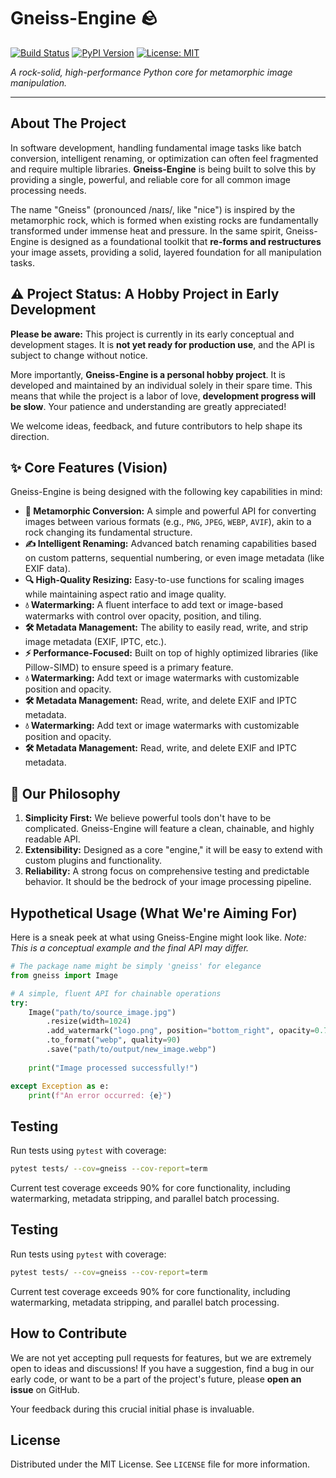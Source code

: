 
# Gneiss-Engine 🪨

[![Build Status](https://img.shields.io/badge/build-passing-brightgreen)](#)
[![PyPI Version](https://img.shields.io/badge/pypi-v0.0.1_alpha-orange)](#)
[![License: MIT](https://img.shields.io/badge/License-MIT-blue.svg)](https://opensource.org/licenses/MIT)

*A rock-solid, high-performance Python core for metamorphic image manipulation.*

---

## About The Project

In software development, handling fundamental image tasks like batch conversion, intelligent renaming, or optimization can often feel fragmented and require multiple libraries. **Gneiss-Engine** is being built to solve this by providing a single, powerful, and reliable core for all common image processing needs.

The name "Gneiss" (pronounced /naɪs/, like "nice") is inspired by the metamorphic rock, which is formed when existing rocks are fundamentally transformed under immense heat and pressure. In the same spirit, Gneiss-Engine is designed as a foundational toolkit that **re-forms and restructures** your image assets, providing a solid, layered foundation for all manipulation tasks.

## ⚠️ Project Status: A Hobby Project in Early Development

**Please be aware:** This project is currently in its early conceptual and development stages. It is **not yet ready for production use**, and the API is subject to change without notice.

More importantly, **Gneiss-Engine is a personal hobby project**. It is developed and maintained by an individual solely in their spare time. This means that while the project is a labor of love, **development progress will be slow**. Your patience and understanding are greatly appreciated!

We welcome ideas, feedback, and future contributors to help shape its direction.

## ✨ Core Features (Vision)

Gneiss-Engine is being designed with the following key capabilities in mind:

*   **🔄 Metamorphic Conversion:** A simple and powerful API for converting images between various formats (e.g., `PNG`, `JPEG`, `WEBP`, `AVIF`), akin to a rock changing its fundamental structure.
*   **✍️ Intelligent Renaming:** Advanced batch renaming capabilities based on custom patterns, sequential numbering, or even image metadata (like EXIF data).
*   **🔍 High-Quality Resizing:** Easy-to-use functions for scaling images while maintaining aspect ratio and image quality.
*   **💧 Watermarking:** A fluent interface to add text or image-based watermarks with control over opacity, position, and tiling.
*   **🛠️ Metadata Management:** The ability to easily read, write, and strip image metadata (EXIF, IPTC, etc.).
*   **⚡ Performance-Focused:** Built on top of highly optimized libraries (like Pillow-SIMD) to ensure speed is a primary feature.
*   **💧 Watermarking:** Add text or image watermarks with customizable position and opacity.
*   **🛠️ Metadata Management:** Read, write, and delete EXIF and IPTC metadata.
*   **💧 Watermarking:** Add text or image watermarks with customizable position and opacity.
*   **🛠️ Metadata Management:** Read, write, and delete EXIF and IPTC metadata.

## 🚀 Our Philosophy

1.  **Simplicity First:** We believe powerful tools don't have to be complicated. Gneiss-Engine will feature a clean, chainable, and highly readable API.
2.  **Extensibility:** Designed as a core "engine," it will be easy to extend with custom plugins and functionality.
3.  **Reliability:** A strong focus on comprehensive testing and predictable behavior. It should be the bedrock of your image processing pipeline.

## Hypothetical Usage (What We're Aiming For)

Here is a sneak peek at what using Gneiss-Engine might look like. *Note: This is a conceptual example and the final API may differ.*

```python
# The package name might be simply 'gneiss' for elegance
from gneiss import Image

# A simple, fluent API for chainable operations
try:
    Image("path/to/source_image.jpg")
        .resize(width=1024)
        .add_watermark("logo.png", position="bottom_right", opacity=0.7)
        .to_format("webp", quality=90)
        .save("path/to/output/new_image.webp")
    
    print("Image processed successfully!")

except Exception as e:
    print(f"An error occurred: {e}")
```

## Testing
Run tests using `pytest` with coverage:
```bash
pytest tests/ --cov=gneiss --cov-report=term
```

Current test coverage exceeds 90% for core functionality, including watermarking, metadata stripping, and parallel batch processing.

## Testing
Run tests using `pytest` with coverage:
```bash
pytest tests/ --cov=gneiss --cov-report=term
```

Current test coverage exceeds 90% for core functionality, including watermarking, metadata stripping, and parallel batch processing.

## How to Contribute

We are not yet accepting pull requests for features, but we are extremely open to ideas and discussions! If you have a suggestion, find a bug in our early code, or want to be a part of the project's future, please **open an issue** on GitHub.

Your feedback during this crucial initial phase is invaluable.

## License

Distributed under the MIT License. See `LICENSE` file for more information.